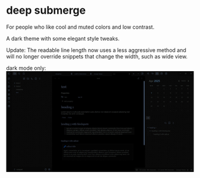 # deep submerge

For people who like cool and muted colors and low contrast.

A dark theme with some elegant style tweaks. 

Update: The readable line length now uses a less aggressive method and will no longer override snippets that change the width, such as wide view.

dark mode only:
![](images/deep-submerge-screenshot.jpg)


